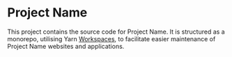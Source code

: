 # Project Name

This project contains the source code for Project Name. It is structured as a monorepo, utilising
Yarn [Workspaces](https://yarnpkg.com/features/workspaces), to facilitate easier maintenance of
Project Name websites and applications.

